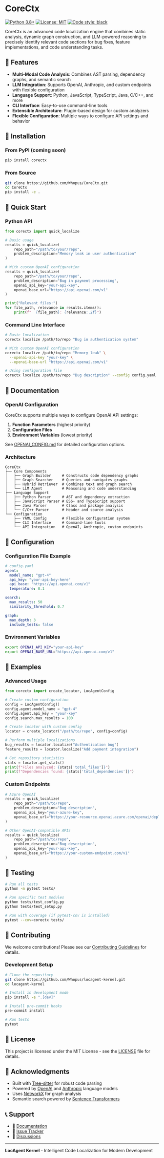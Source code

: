 # CoreCtx

[![Python 3.8+](https://img.shields.io/badge/python-3.8+-blue.svg)](https://www.python.org/downloads/)
[![License: MIT](https://img.shields.io/badge/License-MIT-yellow.svg)](https://opensource.org/licenses/MIT)
[![Code style: black](https://img.shields.io/badge/code%20style-black-000000.svg)](https://github.com/psf/black)

CoreCtx is an advanced code localization engine that combines static analysis, dynamic graph construction, and LLM-powered reasoning to precisely identify relevant code sections for bug fixes, feature implementations, and code understanding tasks.

## 🚀 Features

- **Multi-Modal Code Analysis**: Combines AST parsing, dependency graphs, and semantic search
- **LLM Integration**: Supports OpenAI, Anthropic, and custom endpoints with flexible configuration
- **Language Support**: Python, JavaScript, TypeScript, Java, C/C++, and more
- **CLI Interface**: Easy-to-use command-line tools
- **Extensible Architecture**: Plugin-based design for custom analyzers
- **Flexible Configuration**: Multiple ways to configure API settings and behavior

## 🔧 Installation

### From PyPI (coming soon)
```bash
pip install corectx
```

### From Source
```bash
git clone https://github.com/Whopus/CoreCtx.git
cd CoreCtx
pip install -e .
```

## 🚀 Quick Start

### Python API

```python
from corectx import quick_localize

# Basic usage
results = quick_localize(
    repo_path="/path/to/your/repo",
    problem_description="Memory leak in user authentication"
)

# With custom OpenAI configuration
results = quick_localize(
    repo_path="/path/to/your/repo",
    problem_description="Bug in payment processing",
    openai_api_key="your-api-key",
    openai_base_url="https://api.openai.com/v1"
)

print("Relevant files:")
for file_path, relevance in results.items():
    print(f"  {file_path}: {relevance:.2f}")
```

### Command Line Interface

```bash
# Basic localization
corectx localize /path/to/repo "Bug in authentication system"

# With custom OpenAI configuration
corectx localize /path/to/repo "Memory leak" \
  --openai-api-key "your-key" \
  --openai-base-url "https://api.openai.com/v1"

# Using configuration file
corectx localize /path/to/repo "Bug description" --config config.yaml
```

## 📖 Documentation

### OpenAI Configuration

CoreCtx supports multiple ways to configure OpenAI API settings:

1. **Function Parameters** (highest priority)
2. **Configuration Files**
3. **Environment Variables** (lowest priority)

See [OPENAI_CONFIG.md](docs/OPENAI_CONFIG.md) for detailed configuration options.

### Architecture

```
CoreCtx
├── Core Components
│   ├── Graph Builder     # Constructs code dependency graphs
│   ├── Graph Searcher    # Queries and navigates graphs
│   ├── Hybrid Retriever  # Combines text and graph search
│   └── LLM Agent         # Reasoning and code understanding
├── Language Support
│   ├── Python Parser     # AST and dependency extraction
│   ├── JavaScript Parser # ES6+ and TypeScript support
│   ├── Java Parser       # Class and package analysis
│   └── C/C++ Parser      # Header and source analysis
└── Configuration
    ├── YAML Config       # Flexible configuration system
    ├── CLI Interface     # Command-line tools
    └── API Integration   # OpenAI, Anthropic, custom endpoints
```

## 🔧 Configuration

### Configuration File Example

```yaml
# config.yaml
agent:
  model_name: "gpt-4"
  api_key: "your-api-key-here"
  api_base: "https://api.openai.com/v1"
  temperature: 0.1

search:
  max_results: 50
  similarity_threshold: 0.7

graph:
  max_depth: 3
  include_tests: false
```

### Environment Variables

```bash
export OPENAI_API_KEY="your-api-key"
export OPENAI_BASE_URL="https://api.openai.com/v1"
```

## 🧪 Examples

### Advanced Usage

```python
from corectx import create_locator, LocAgentConfig

# Create custom configuration
config = LocAgentConfig()
config.agent.model_name = "gpt-4"
config.agent.api_key = "your-key"
config.search.max_results = 100

# Create locator with custom config
locator = create_locator("/path/to/repo", config=config)

# Perform multiple localizations
bug_results = locator.localize("Authentication bug")
feature_results = locator.localize("Add payment integration")

# Get repository statistics
stats = locator.get_stats()
print(f"Files analyzed: {stats['total_files']}")
print(f"Dependencies found: {stats['total_dependencies']}")
```

### Custom Endpoints

```python
# Azure OpenAI
results = quick_localize(
    repo_path="/path/to/repo",
    problem_description="Bug description",
    openai_api_key="your-azure-key",
    openai_base_url="https://your-resource.openai.azure.com/openai/deployments/your-deployment"
)

# Other OpenAI-compatible APIs
results = quick_localize(
    repo_path="/path/to/repo",
    problem_description="Bug description",
    openai_api_key="your-api-key",
    openai_base_url="https://your-custom-endpoint.com/v1"
)
```

## 🧪 Testing

```bash
# Run all tests
python -m pytest tests/

# Run specific test modules
python tests/test_config.py
python tests/test_setup.py

# Run with coverage (if pytest-cov is installed)
pytest --cov=corectx tests/
```

## 🤝 Contributing

We welcome contributions! Please see our [Contributing Guidelines](docs/CONTRIBUTING.md) for details.

### Development Setup

```bash
# Clone the repository
git clone https://github.com/Whopus/locagent-kernel.git
cd locagent-kernel

# Install in development mode
pip install -e ".[dev]"

# Install pre-commit hooks
pre-commit install

# Run tests
pytest
```

## 📄 License

This project is licensed under the MIT License - see the [LICENSE](LICENSE) file for details.

## 🙏 Acknowledgments

- Built with [Tree-sitter](https://tree-sitter.github.io/) for robust code parsing
- Powered by [OpenAI](https://openai.com/) and [Anthropic](https://anthropic.com/) language models
- Uses [NetworkX](https://networkx.org/) for graph analysis
- Semantic search powered by [Sentence Transformers](https://www.sbert.net/)

## 📞 Support

- 📖 [Documentation](https://github.com/Whopus/locagent-kernel#readme)
- 🐛 [Issue Tracker](https://github.com/Whopus/locagent-kernel/issues)
- 💬 [Discussions](https://github.com/Whopus/locagent-kernel/discussions)

---

**LocAgent Kernel** - Intelligent Code Localization for Modern Development